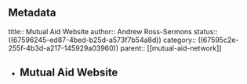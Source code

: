 ## Metadata
title:: Mutual Aid Website
author:: Andrew Ross-Sermons
status:: ((67596245-ed87-4bed-b25d-a573f7b54a8d))
category:: ((67595c2e-255f-4b3d-a217-145929a03960))
parent:: [[mutual-aid-network]]
- ## Mutual Aid Website